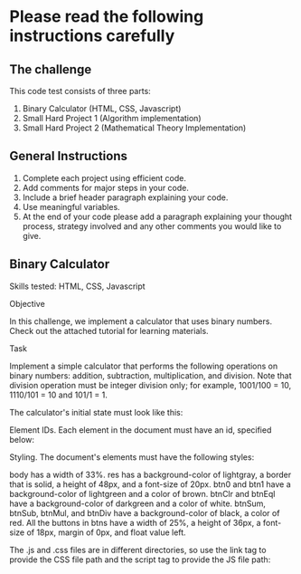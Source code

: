 # Please read the following instructions carefully

The challenge
-----------------------------------------------------------------------------------------

This code test consists of three parts:
1. Binary Calculator (HTML, CSS, Javascript)
2. Small Hard Project 1 (Algorithm implementation)
3. Small Hard Project 2 (Mathematical Theory Implementation)

General Instructions
------------------------------------------------------------------------------------------

1. Complete each project using efficient code.
2. Add comments for major steps in your code.
3. Include a brief header paragraph explaining your code.
4. Use meaningful variables.
5. At the end of your code please add a paragraph explaining your thought process, strategy involved and any other comments you would like to give.


Binary Calculator
-----------------------------------------------------------------------------------------

Skills tested: HTML, CSS, Javascript

Objective

In this challenge, we implement a calculator that uses binary numbers. Check out the attached tutorial for learning materials.

Task

Implement a simple calculator that performs the following operations on binary numbers: addition, subtraction, multiplication, and division. Note that division operation must be integer division only; for example, 1001/100 = 10, 1110/101 = 10 and 101/1 = 1.

The calculator's initial state must look like this:

Element IDs. Each element in the document must have an id, specified below:

Styling. The document's elements must have the following styles:

body has a width of 33%.
res has a background-color of lightgray, a border that is solid, a height of 48px, and a font-size of 20px.
btn0 and btn1 have a background-color of lightgreen and a color of brown.
btnClr and btnEql have a background-color of darkgreen and a color of white.
btnSum, btnSub, btnMul, and btnDiv have a background-color of black, a color of red.
All the buttons in btns have a width of 25%, a height of 36px, a font-size of 18px, margin of 0px, and float value left.

The .js and .css files are in different directories, so use the link tag to provide the CSS file path and the script tag to provide the JS file path:
